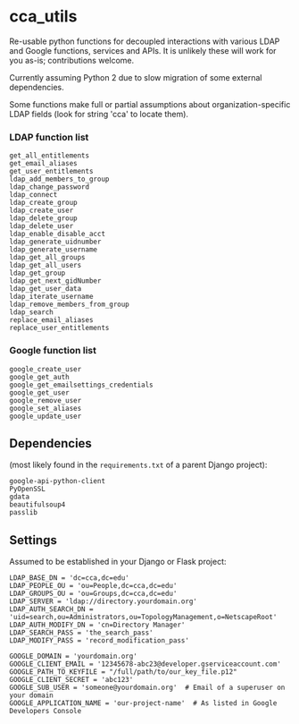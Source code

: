 # cca_utils

Re-usable python functions for decoupled interactions with various LDAP and Google functions, services and APIs. It is unlikely these will work for you as-is; contributions welcome.

Currently assuming Python 2 due to slow migration of some external dependencies.

Some functions make full or partial assumptions about organization-specific LDAP fields (look for string 'cca' to locate them).

### LDAP function list

```
get_all_entitlements
get_email_aliases
get_user_entitlements
ldap_add_members_to_group
ldap_change_password
ldap_connect
ldap_create_group
ldap_create_user
ldap_delete_group
ldap_delete_user
ldap_enable_disable_acct
ldap_generate_uidnumber
ldap_generate_username
ldap_get_all_groups
ldap_get_all_users
ldap_get_group
ldap_get_next_gidNumber
ldap_get_user_data
ldap_iterate_username
ldap_remove_members_from_group
ldap_search
replace_email_aliases
replace_user_entitlements
```

### Google function list

```
google_create_user
google_get_auth
google_get_emailsettings_credentials
google_get_user
google_remove_user
google_set_aliases
google_update_user
```


## Dependencies
(most likely found in the `requirements.txt` of a parent Django project):

```
google-api-python-client
PyOpenSSL
gdata
beautifulsoup4
passlib
```

## Settings

Assumed to be established in your Django or Flask project:

```
LDAP_BASE_DN = 'dc=cca,dc=edu'
LDAP_PEOPLE_OU = 'ou=People,dc=cca,dc=edu'
LDAP_GROUPS_OU = 'ou=Groups,dc=cca,dc=edu'
LDAP_SERVER = 'ldap://directory.yourdomain.org'
LDAP_AUTH_SEARCH_DN = 'uid=search,ou=Administrators,ou=TopologyManagement,o=NetscapeRoot'
LDAP_AUTH_MODIFY_DN = 'cn=Directory Manager'
LDAP_SEARCH_PASS = 'the_search_pass'
LDAP_MODIFY_PASS = 'record_modification_pass'

GOOGLE_DOMAIN = 'yourdomain.org'
GOOGLE_CLIENT_EMAIL = '12345678-abc23@developer.gserviceaccount.com'
GOOGLE_PATH_TO_KEYFILE = "/full/path/to/our_key_file.p12"
GOOGLE_CLIENT_SECRET = 'abc123'
GOOGLE_SUB_USER = 'someone@yourdomain.org'  # Email of a superuser on your domain
GOOGLE_APPLICATION_NAME = 'our-project-name'  # As listed in Google Developers Console
```
